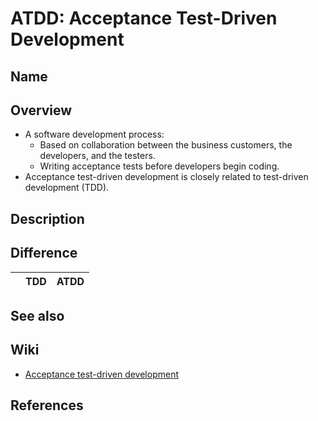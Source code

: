 # ATDD: Acceptance Test-Driven Development

## Name

## Overview
- A software development process:
   - Based on collaboration between the business customers, the developers, and the testers.
   - Writing acceptance tests before developers begin coding.
- Acceptance test-driven development is closely related to test-driven development (TDD).

## Description

## Difference
| | TDD | ATDD |
|---|---|---|

## See also

## Wiki
- [Acceptance test-driven development](https://en.wikipedia.org/wiki/Acceptance_test-driven_development)

## References
